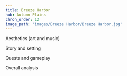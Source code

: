 ```yaml
---
title: Breeze Harbor
hub: Autumn Plains
chron_order: 12
image_path: 'images/Breeze Harbor/Breeze Harbor.jpg'
---
```

Aesthetics (art and music)
<!--excerpt-->
Story and setting
<!--excerpt-->
Quests and gameplay
<!--excerpt-->
Overall analysis